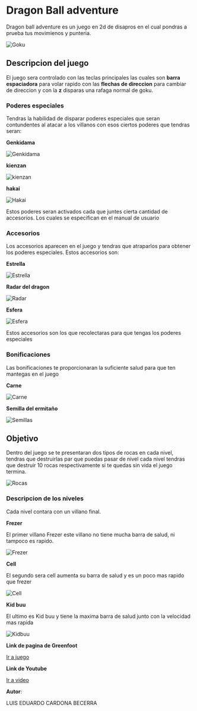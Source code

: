 # Dragon Ball adventure

Dragon ball adventure es un juego en 2d de disapros en el cual pondras a prueba tus movimienos y punteria.

![Goku](https://www.gratistodo.com/wp-content/uploads/2016/02/Dragon-Ball-Z-Wallpapers-HD-21-800x600.jpg)

## **Descripcion del juego**

El juego sera controlado con las teclas principales las cuales son **barra espaciadora** para volar rapido con las **flechas de direccion** para cambiar de direccion y con la **z** disparas una rafaga normal de goku.


### Poderes especiales

Tendras la habilidad de disparar poderes especiales que seran contundentes al atacar a los villanos con esos
ciertos poderes que tendras seran:

**Genkidama**

![Genkidama](http://i50.tinypic.com/rhs4lj.png)

**kienzan**

![kienzan](https://pm1.narvii.com/6445/c0e6a854cb257b8c5c4286b4235cc84811b48ade_128.jpg)

**hakai**

![Hakai](https://pm1.narvii.com/6750/cca9e01b84ba523c5bb39c9aa7145c424633e792v2_128.jpg)

Estos poderes seran activados cada que juntes cierta cantidad de accesorios. Los cuales se especifican en el manual de usuario

### Accesorios

Los accesorios aparecen en el juego y tendras que atraparlos para obtener los poderes especiales. Estos accesorios son:

**Estrella**

![Estrella](https://vignette.wikia.nocookie.net/naruto/images/a/a3/Estrella_destacado.png/revision/latest?cb=20140218140403&path-prefix=es)

**Radar del dragon**

![Radar](http://download.seaicons.com/download/i45736/musett/dragon-ballz/musett-dragon-ballz-dragon-radar.ico)

**Esfera**

![Esfera](https://img.webme.com/pic/a/animexseba/dbz-4_ulluss_jeux-video.png)

Estos accesorios son los que recolectaras para que tengas los poderes especiales

### Bonificaciones

Las bonificaciones te proporcionaran la suficiente salud para que ten mantegas en el juego

**Carne**

![Carne](https://images.vexels.com/media/users/3/139922/isolated/lists/64bb5e41f11d3c3463f4bdc4c773d62d-plato-de-pollo.png)

**Semilla del ermitaño**

![Semillas](https://d1u5p3l4wpay3k.cloudfront.net/arksurvivalevolved_gamepedia/9/95/Citronal_Seed.png)

## Objetivo

Dentro del juego se te presentaran dos tipos de rocas en cada nivel, tendras que destruirlas par que puedas pasar de nivel 
cada nivel tendras que destruir 10 rocas respectivamente si te quedas sin vida el juego termina.

![Rocas](https://images.vexels.com/media/users/3/145832/isolated/lists/22caa7f1c822bf3bdf40fb48028ee2f9-piedra-de-escombros.png)

### Descripcion de los niveles

Cada nivel contara con un villano final.

**Frezer**

El primer villano Frezer este villano no tiene mucha barra de salud, ni tampoco es rapido.

![Frezer](https://vignette.wikia.nocookie.net/dragonball/images/8/8f/Freezer_Saga_Supervivencia_Universal_Artwork.png/revision/latest?cb=20170515012049&path-prefix=es)

**Cell**

El segundo sera cell aumenta su barra de salud y es un poco mas rapido que frezer

![Cell](https://vignette.wikia.nocookie.net/dragonball/images/b/b4/Cell_Artwork.png/revision/latest?cb=20171207213307&path-prefix=es)


**Kid buu**

El ultimo es Kid buu y tiene la maxima barra de salud junto con la velocidad mas rapida

![Kidbuu](https://vignette.wikia.nocookie.net/dragonball/images/f/f7/Kid_Buu_Artwork.png/revision/latest?cb=20170114202745&path-prefix=es)

**Link de pagina de Greenfoot**

[Ir a juego](http://www.greenfoot.org/scenarios/21826)

**Link de Youtube**

[Ir a video](https://www.youtube.com/watch?v=A9qCW4xrnYU&t=19s)

**Autor**:

LUIS EDUARDO CARDONA BECERRA
